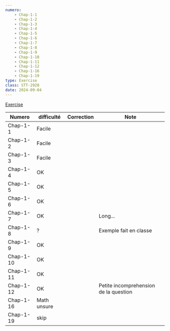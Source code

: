 ```yaml
---
numero: 
    - Chap-1-1
    - Chap-1-2
    - Chap-1-3
    - Chap-1-4
    - Chap-1-5
    - Chap-1-6
    - Chap-1-7
    - Chap-1-8
    - Chap-1-9
    - Chap-1-10
    - Chap-1-11
    - Chap-1-12
    - Chap-1-16
    - Chap-1-19
type: Exercise
class: STT-2920
date: 2024-09-04
---
```

[Exercise](https://sitescours.monportail.ulaval.ca/contenu/sitescours/036/03609/202409/site168946/modules1300499/module1625618/page4412290/bloccontenu4646571/ressourcesdescription/STT-2920-Version-2024-Ch1_1.pdf?identifiant=13857ede8b8ecb5ef04d28e29f4de83f0a7c21a4)

| Numero    | difficulté  | Correction | Note                                  |
| --------- | ----------- | ---------- | ------------------------------------- |
| Chap-1-1  | Facile      |            |                                       |
| Chap-1-2  | Facile      |            |                                       |
| Chap-1-3  | Facile      |            |                                       |
| Chap-1-4  | OK          |            |                                       |
| Chap-1-5  | OK          |            |                                       |
| Chap-1-6  | OK          |            |                                       |
| Chap-1-7  | OK          |            | Long...                               |
| Chap-1-8  | ?           |            | Exemple fait en classe                |
| Chap-1-9  | OK          |            |                                       |
| Chap-1-10 | OK          |            |                                       |
| Chap-1-11 | OK          |            |                                       |
| Chap-1-12 | OK          |            | Petite incomprehension de la question |
| Chap-1-16 | Math unsure |            |                                       |
| Chap-1-19 | skip        |            |                                       |

